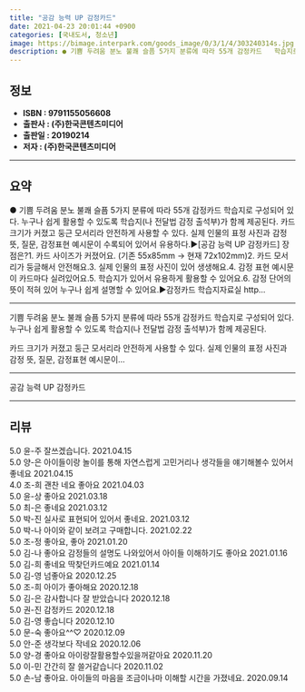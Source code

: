 ```yaml
---
title: "공감 능력 UP 감정카드"
date: 2021-04-23 20:01:44 +0900
categories: [국내도서, 청소년]
image: https://bimage.interpark.com/goods_image/0/3/1/4/303240314s.jpg
description: ● 기쁨 두려움 분노 불쾌 슬픔 5가지 분류에 따라 55개 감정카드   학습지로 구성되어 있다. 누구나 쉽게 활용할 수 있도록 학습지(나 전달법   감정 출석부)가 함께 제공된다. 카드 크기가 커졌고 둥근 모서리라 안전하게 사용할 수 있다. 실제 인물의 표정 사진과 감정 뜻, 질문,
---
```


## **정보**

- **ISBN : 9791155056608**
- **출판사 : (주)한국콘텐츠미디어**
- **출판일 : 20190214**
- **저자 : (주)한국콘텐츠미디어**

------



## **요약**

●  기쁨 두려움 분노 불쾌 슬픔 5가지 분류에 따라 55개 감정카드   학습지로 구성되어 있다. 누구나 쉽게 활용할 수 있도록 학습지(나 전달법   감정 출석부)가 함께 제공된다. 카드 크기가 커졌고 둥근 모서리라 안전하게 사용할 수 있다. 실제 인물의 표정 사진과 감정 뜻, 질문, 감정표현 예시문이 수록되어 있어서 유용하다.▶[공감 능력 UP 감정카드] 장점은?1. 카드 사이즈가 커졌어요. (기존 55x85mm -> 현재 72x102mm)2. 카드 모서리가 둥글해서 안전해요.3. 실제 인물의 표정 사진이 있어 생생해요.4. 감정 표현 예시문이 카드마다 실려있어요.5. 학습지가 있어서 유용하게 활용할 수 있어요.6. 감정 단어의 뜻이 적혀 있어 누구나 쉽게 설명할 수 있어요.▶감정카드 학습지자료실 http...

------

기쁨 두려움 분노 불쾌 슬픔 5가지 분류에 따라 55개 감정카드   학습지로 구성되어 있다. 누구나 쉽게 활용할 수 있도록 학습지(나 전달법   감정 출석부)가 함께 제공된다.

카드 크기가 커졌고 둥근 모서리라 안전하게 사용할 수 있다. 실제 인물의 표정 사진과 감정 뜻, 질문, 감정표현 예시문이... 

------


공감 능력 UP 감정카드 

------


## **리뷰** 

5.0 윤-주 잘쓰겠습니다.  2021.04.15 <br/>5.0 양-은 아이들이랑 놀이를 통해 자연스럽게 고민거리나 생각들을 얘기해볼수 있어서 좋네요 2021.04.15 <br/>4.0 조-희 괜찬 네요 좋아요  2021.04.03 <br/>5.0 윤-상 좋아요 2021.03.18 <br/>5.0 최-은 좋네요 2021.03.12 <br/>5.0 박-진 실사로 표현되어 있어서 좋네요. 2021.03.12 <br/>5.0 박-나 아이와 같이 보려고 구매합니다. 2021.02.22 <br/>5.0 조-정 좋아요, 좋아 2021.01.20 <br/>5.0 김-나 좋아요 감정들의 설명도 나와있어서 아이들 이해하기도 좋아요 2021.01.16 <br/>5.0 김-희 좋네요 딱찾던카드예요 2021.01.14 <br/>5.0 김-영 넘좋아요 2020.12.25 <br/>5.0 조-희 아이가 좋아해요 2020.12.18 <br/>5.0 김-은 감사합니다 잘 받았습니다 2020.12.18 <br/>5.0 권-진 감정카드 2020.12.18 <br/>5.0 김-영 좋습니다 2020.12.10 <br/>5.0 문-숙 좋아요^^♡ 2020.12.09 <br/>5.0 안-준 생각보다 작네요 2020.12.06 <br/>5.0 양-경 좋아요 아이랑잘활용할수있을꺼같아요 2020.11.20 <br/>5.0 이-민 간간히 잘 쓸거같습니다 2020.11.02 <br/>5.0 손-남 좋아요. 아이들의 마음을 조금이나마 이해할 시간을 가졌네요. 2020.09.14 <br/>